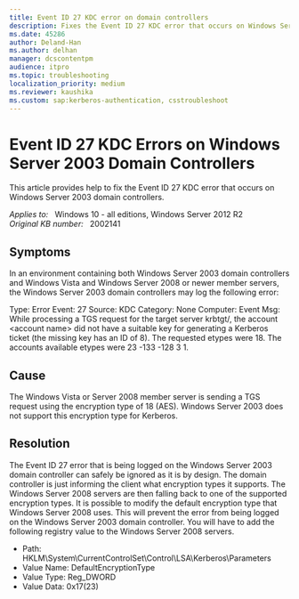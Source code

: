 ```yaml
---
title: Event ID 27 KDC error on domain controllers
description: Fixes the Event ID 27 KDC error that occurs on Windows Server 2003 domain controllers.
ms.date: 45286
author: Deland-Han
ms.author: delhan
manager: dcscontentpm
audience: itpro
ms.topic: troubleshooting
localization_priority: medium
ms.reviewer: kaushika
ms.custom: sap:kerberos-authentication, csstroubleshoot
---
```

# Event ID 27 KDC Errors on Windows Server 2003 Domain Controllers

This article provides help to fix the Event ID 27 KDC error that occurs on Windows Server 2003 domain controllers.

_Applies to:_ &nbsp; Windows 10 - all editions, Windows Server 2012 R2  
_Original KB number:_ &nbsp; 2002141

## Symptoms

In an environment containing both Windows Server 2003 domain controllers and Windows Vista and Windows Server 2008 or newer member servers, the Windows Server 2003 domain controllers may log the following error:

Type: Error
Event: 27
Source: KDC
Category: None
Computer:
Event Msg: While processing a TGS request for the target server krbtgt/, the account 
\<account name> did not have a suitable key for generating a Kerberos ticket (the missing key has an ID of 8). The requested etypes were 18. The accounts available etypes were 23 -133 -128 3 1.

## Cause

The Windows Vista or Server 2008 member server is sending a TGS request using the encryption type of 18 (AES). Windows Server 2003 does not support this encryption type for Kerberos.

## Resolution

The Event ID 27 error that is being logged on the Windows Server 2003 domain controller can safely be ignored as it is by design. The domain controller is just informing the client what encryption types it supports. The Windows Server 2008 servers are then falling back to one of the supported encryption types.
It is possible to modify the default encryption type that Windows Server 2008 uses. This will prevent the error from being logged on the Windows Server 2003 domain controller. You will have to add the following registry value to the Windows Server 2008 servers.

- Path: HKLM\System\CurrentControlSet\Control\LSA\Kerberos\Parameters
- Value Name:  DefaultEncryptionType
- Value Type:  Reg_DWORD
- Value Data:  0x17(23)
